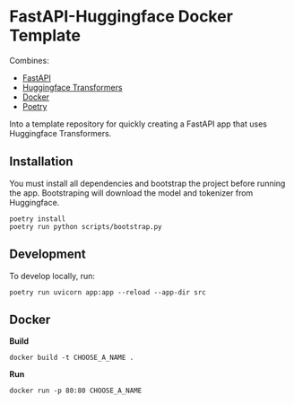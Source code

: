# FastAPI-Huggingface Docker Template

Combines:

- [FastAPI](https://fastapi.tiangolo.com/)
- [Huggingface Transformers](https://huggingface.co/transformers/)
- [Docker](https://www.docker.com/)
- [Poetry](https://python-poetry.org/)

Into a template repository for quickly creating a FastAPI app that uses Huggingface Transformers.

## Installation

You must install all dependencies and bootstrap the project before running the app.
Bootstraping will download the model and tokenizer from Huggingface.

```
poetry install
poetry run python scripts/bootstrap.py
```

## Development

To develop locally, run:

```
poetry run uvicorn app:app --reload --app-dir src
```

## Docker

**Build**

```
docker build -t CHOOSE_A_NAME .
```

**Run**

```
docker run -p 80:80 CHOOSE_A_NAME
```
